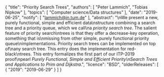 {
    "title": "Priority Search Trees",
    "authors": [
        "Peter Lammich",
        "Tobias Nipkow"
    ],
    "topics": [
        "Computer science/Data structures"
    ],
    "date": "2019-06-25",
    "notify": [
        "lammich@in.tum.de"
    ],
    "abstract": "\nWe present a new, purely functional, simple and efficient data\nstructure combining a search tree and a priority queue, which we call\na <em>priority search tree</em>. The salient feature of priority search\ntrees is that they offer a decrease-key operation, something that is\nmissing from other simple, purely functional priority queue\nimplementations. Priority search trees can be implemented on top of\nany search tree. This entry does the implementation for red-black\ntrees.  This entry formalizes the first part of our ITP-2019 proof\npearl <em>Purely Functional, Simple and Efficient Priority\nSearch Trees and Applications to Prim and Dijkstra</em>.",
    "licence": "BSD",
    "olderReleases": [
        {
            "2019": "2019-06-29"
        }
    ]
}